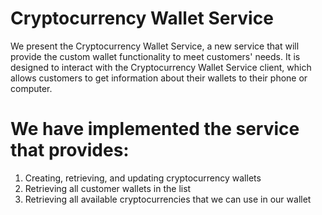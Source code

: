 # Cryptocurrency Wallet Service

We present the Cryptocurrency Wallet Service, a new service that will provide the custom wallet
functionality to meet customers' needs. It is designed to interact with the Cryptocurrency Wallet Service client,
which allows customers to get information about their wallets to their phone or computer. 

# We have implemented the service that provides:
1. Creating, retrieving, and updating cryptocurrency wallets
2. Retrieving all customer wallets in the list
3. Retrieving all available cryptocurrencies that we can use in our wallet